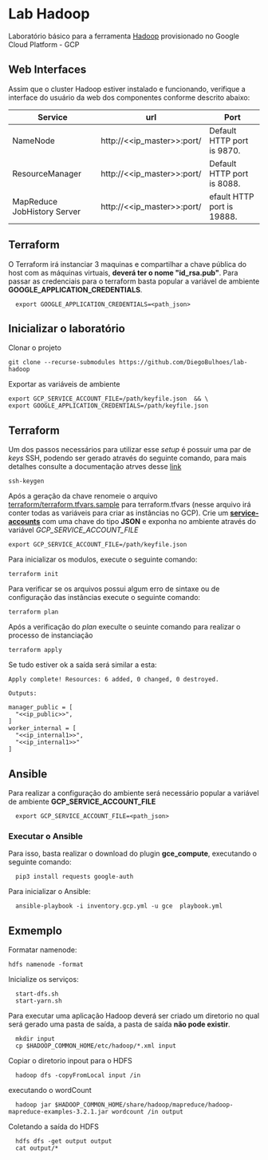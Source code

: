 # Lab Hadoop

Laboratório básico para a ferramenta [Hadoop](http://hadoop.org/) provisionado no Google Cloud Platform - GCP

## Web Interfaces

Assim que o cluster Hadoop estiver instalado e funcionando, verifique a interface do usuário da web dos componentes conforme descrito abaixo:

Service|url|Port
---|---|---
NameNode | http://<<ip_master>>:port/ | Default HTTP port is 9870.
ResourceManager  | http://<<ip_master>>:port/ | Default HTTP port is 8088.
MapReduce JobHistory Server  | http://<<ip_master>>:port/ |efault HTTP port is 19888.

## Terraform

O Terraform irá instanciar 3 maquinas e compartilhar a chave pública do host com as máquinas virtuais, **deverá ter o nome "id_rsa.pub"**. Para passar as credenciais para o terraform basta popular a variável de ambiente **GOOGLE_APPLICATION_CREDENTIALS**.

```shell
  export GOOGLE_APPLICATION_CREDENTIALS=<path_json>
```

## Inicializar o laboratório

Clonar o projeto

```shell
git clone --recurse-submodules https://github.com/DiegoBulhoes/lab-hadoop
```

Exportar as variáveis de ambiente

```shell
export GCP_SERVICE_ACCOUNT_FILE=/path/keyfile.json  && \
export GOOGLE_APPLICATION_CREDENTIALS=/path/keyfile.json
```

## Terraform

Um dos passos necessários para utilizar esse _setup_ é possuir uma par de _keys_ SSH, podendo ser gerado através do seguinte comando, para mais detalhes consulte a documentação atrves desse [link](https://wiki.debian.org/SSH)

```shell
ssh-keygen
```

Após a geração da chave renomeie o arquivo [terraform/terraform.tfvars.sample](terraform/terraform.tfvars.sample) para terraform.tfvars (nesse arquivo irá conter todas as variáveis para criar as instâncias no GCP). Crie um [**service-accounts**](https://cloud.google.com/compute/docs/access/service-accounts) com uma chave do tipo **JSON** e exponha no ambiente através do variável _GCP_SERVICE_ACCOUNT_FILE_

```shell
export GCP_SERVICE_ACCOUNT_FILE=/path/keyfile.json
```

Para inicializar os modulos, execute o seguinte comando:

```shell
terraform init
```

Para verificar se os arquivos possui algum erro de sintaxe ou de configuração das instâncias execute o seguinte comando:

```shell
terraform plan
```

Após a verificação do _plan_ execulte o seuinte comando para realizar o processo de instanciação

```shell
terraform apply
```

Se tudo estiver ok a saída será similar a esta:

```text
Apply complete! Resources: 6 added, 0 changed, 0 destroyed.

Outputs:

manager_public = [
  "<<ip_public>>",
]
worker_internal = [
  "<<ip_internal1>>",
  "<<ip_internal1>>"
]
```

## Ansible

Para realizar a configuração do ambiente será necessário popular a variável de ambiente **GCP_SERVICE_ACCOUNT_FILE**

```shell
  export GCP_SERVICE_ACCOUNT_FILE=<path_json>
```

### Executar o Ansible

Para isso, basta realizar o download do plugin **gce_compute**, executando o seguinte comando:

```shell
  pip3 install requests google-auth
```

Para inicializar o Ansible:

```shell
  ansible-playbook -i inventory.gcp.yml -u gce  playbook.yml

```

## Exmemplo

Formatar namenode:

```shell
hdfs namenode -format
```

Inicialize os serviços:

```shell
  start-dfs.sh
  start-yarn.sh
```

Para executar uma aplicação Hadoop deverá ser criado um diretorio no qual será gerado uma pasta de saída, a pasta de saída **não pode existir**.

```shell
  mkdir input
  cp $HADOOP_COMMON_HOME/etc/hadoop/*.xml input
```

Copiar o diretorio inpout para o HDFS

```shell
  hadoop dfs -copyFromLocal input /in
```

executando o wordCount

```shell
  hadoop jar $HADOOP_COMMON_HOME/share/hadoop/mapreduce/hadoop-mapreduce-examples-3.2.1.jar wordcount /in output
```

Coletando a saída do HDFS

```shell
  hdfs dfs -get output output
  cat output/*
```
